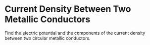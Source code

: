 # **Current Density Between Two Metallic Conductors**

Find the electric potential and the components of the current density between two circular metallic conductors.

